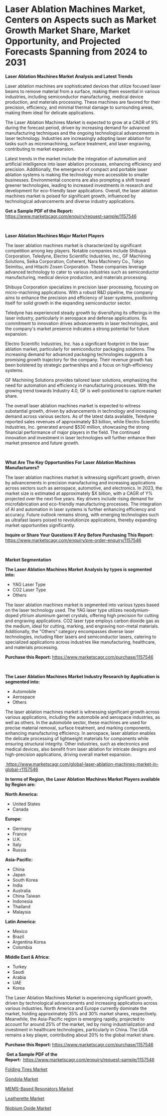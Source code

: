 <p><h1>Laser Ablation Machines Market, Centers on Aspects such as Market Growth Market Share, Market Opportunity, and Projected Forecasts Spanning from 2024 to 2031</h1></p><p><strong>Laser Ablation Machines Market Analysis and Latest Trends</strong></p>
<p><p>Laser ablation machines are sophisticated devices that utilize focused laser beams to remove material from a surface, making them essential in various industries, including semiconductor manufacturing, medical device production, and materials processing. These machines are favored for their precision, efficiency, and minimal thermal damage to surrounding areas, making them ideal for delicate applications.</p><p>The Laser Ablation Machines Market is expected to grow at a CAGR of 9% during the forecast period, driven by increasing demand for advanced manufacturing techniques and the ongoing technological advancements in laser technology. Industries are increasingly adopting laser ablation for tasks such as micromachining, surface treatment, and laser engraving, contributing to market expansion. </p><p>Latest trends in the market include the integration of automation and artificial intelligence into laser ablation processes, enhancing efficiency and precision. Additionally, the emergence of compact and portable laser ablation systems is making the technology more accessible to smaller businesses. Environmental concerns are also prompting a shift toward greener technologies, leading to increased investments in research and development for eco-friendly laser applications. Overall, the laser ablation machines market is poised for significant growth, influenced by technological advancements and diverse industry applications.</p></p>
<p><strong>Get a Sample PDF of the Report:&nbsp;</strong> <a href="https://www.marketscagr.com/enquiry/request-sample/1157546">https://www.marketscagr.com/enquiry/request-sample/1157546</a></p>
<p>&nbsp;</p>
<p><strong>Laser Ablation Machines Major Market Players</strong></p>
<p><p>The laser ablation machines market is characterized by significant competition among key players. Notable companies include Shibuya Corporation, Teledyne, Electro Scientific Industries, Inc., GF Machining Solutions, Seika Corporation, Coherent, Nara Machinery Co., Tokyo Seimitsu, and Hitachi Zosen Corporation. These companies leverage advanced technology to cater to various industries such as semiconductor manufacturing, medical device production, and materials processing.</p><p>Shibuya Corporation specializes in precision laser processing, focusing on micro-machining applications. With a robust R&D pipeline, the company aims to enhance the precision and efficiency of laser systems, positioning itself for solid growth in the expanding semiconductor sector.</p><p>Teledyne has experienced steady growth by diversifying its offerings in the laser industry, particularly in aerospace and defense applications. Its commitment to innovation drives advancements in laser technologies, and the company's market presence indicates a strong potential for future expansion.</p><p>Electro Scientific Industries, Inc. has a significant footprint in the laser ablation market, particularly for semiconductor packaging solutions. The increasing demand for advanced packaging technologies suggests a promising growth trajectory for the company. Their revenue growth has been bolstered by strategic partnerships and a focus on high-efficiency systems.</p><p>GF Machining Solutions provides tailored laser solutions, emphasizing the need for automation and efficiency in manufacturing processes. With the growing trend towards Industry 4.0, GF is well-positioned to capture market share.</p><p>The overall laser ablation machines market is expected to witness substantial growth, driven by advancements in technology and increasing demand across various sectors. As of the latest data available, Teledyne reported sales revenues of approximately $3 billion, while Electro Scientific Industries, Inc. generated around $530 million, showcasing the strong financial performance of major players in the field. The continued innovation and investment in laser technologies will further enhance their market presence and future growth.</p></p>
<p>&nbsp;</p>
<p><strong>What Are The Key Opportunities For Laser Ablation Machines Manufacturers?</strong></p>
<p><p>The laser ablation machines market is witnessing significant growth, driven by advancements in precision manufacturing and increasing applications across sectors such as aerospace, automotive, and electronics. In 2023, the market size is estimated at approximately $X billion, with a CAGR of Y% projected over the next five years. Key drivers include rising demand for microfabrication and eco-friendly manufacturing processes. The integration of AI and automation in laser systems is further enhancing efficiency and accuracy. Future outlook remains strong, with emerging technologies such as ultrafast lasers poised to revolutionize applications, thereby expanding market opportunities significantly.</p></p>
<p><strong>Inquire or Share Your Questions If Any Before Purchasing This Report:</strong> <a href="https://www.marketscagr.com/enquiry/pre-order-enquiry/1157546">https://www.marketscagr.com/enquiry/pre-order-enquiry/1157546</a></p>
<p>&nbsp;</p>
<p><strong>Market Segmentation</strong></p>
<p><strong>The Laser Ablation Machines Market Analysis by types is segmented into:</strong></p>
<p><ul><li>YAG Laser Type</li><li>CO2 Laser Type</li><li>Others</li></ul></p>
<p><p>The laser ablation machines market is segmented into various types based on the laser technology used. The YAG laser type utilizes neodymium-doped yttrium aluminum garnet crystals, offering high precision for cutting and engraving applications. CO2 laser type employs carbon dioxide gas as the medium, ideal for cutting, marking, and engraving non-metal materials. Additionally, the "Others" category encompasses diverse laser technologies, including fiber lasers and semiconductor lasers, catering to specialized applications across industries like manufacturing, healthcare, and materials processing.</p></p>
<p><strong>Purchase this Report:&nbsp;</strong><a href="https://www.marketscagr.com/purchase/1157546">https://www.marketscagr.com/purchase/1157546</a></p>
<p>&nbsp;</p>
<p><strong>The Laser Ablation Machines Market Industry Research by Application is segmented into:</strong></p>
<p><ul><li>Automobile</li><li>Aerospace</li><li>Others</li></ul></p>
<p><p>The laser ablation machines market is witnessing significant growth across various applications, including the automobile and aerospace industries, as well as others. In the automobile sector, these machines are used for precise material removal, surface treatment, and marking components, enhancing manufacturing efficiency. In aerospace, laser ablation enables the delicate processing of lightweight materials for components while ensuring structural integrity. Other industries, such as electronics and medical devices, also benefit from laser ablation for intricate designs and high-precision applications, driving overall market expansion.</p></p>
<p><a href="https://www.marketscagr.com/global-laser-ablation-machines-market-in-global-r1157546">&nbsp;https://www.marketscagr.com/global-laser-ablation-machines-market-in-global-r1157546</a></p>
<p><strong>In terms of Region, the Laser Ablation Machines Market Players available by Region are:</strong></p>
<p>
    <p> <strong> North America: </strong>
        <ul>
            <li>United States</li>
            <li>Canada</li>
        </ul>
        </p> 
    <p> <strong> Europe: </strong>
        <ul>
            <li>Germany</li>
            <li>France</li>
            <li>U.K.</li>
            <li>Italy</li>
            <li>Russia</li>
        </ul>
        </p> 
    <p> <strong> Asia-Pacific: </strong>
        <ul>
            <li>China</li>
            <li>Japan</li>
            <li>South Korea</li>
            <li>India</li>
            <li>Australia</li>
            <li>China Taiwan</li>
            <li>Indonesia</li>
            <li>Thailand</li>
            <li>Malaysia</li>
        </ul>
        </p> 
    <p> <strong> Latin America: </strong>
        <ul>
            <li>Mexico</li>
            <li>Brazil</li>
            <li>Argentina Korea</li>
            <li>Colombia</li>
        </ul>
        </p> 
    <p> <strong> Middle East & Africa: </strong>
        <ul>
            <li>Turkey</li>
            <li>Saudi</li>
            <li>Arabia</li>
            <li>UAE</li>
            <li>Korea</li>
        </ul>
    </p>
    </p>
<p><p>The Laser Ablation Machines Market is experiencing significant growth, driven by technological advancements and increasing applications across various industries. North America and Europe currently dominate the market, holding approximately 35% and 30% market shares, respectively. Meanwhile, the Asia-Pacific region is emerging rapidly, projected to account for around 25% of the market, led by rising industrialization and investment in healthcare technologies, particularly in China. The USA remains a key player, contributing about 20% to the global market share.</p></p>
<p><strong>Purchase this Report: </strong><a href="https://www.marketscagr.com/purchase/1157546">https://www.marketscagr.com/purchase/1157546</a></p>
<p>&nbsp;<strong>Get a Sample PDF of the Report:&nbsp;&nbsp;</strong><a href="https://www.marketscagr.com/enquiry/request-sample/1157546">https://www.marketscagr.com/enquiry/request-sample/1157546</a></p>
<p><strong></strong></p>
<p><p><a href="https://www.linkedin.com/pulse/what-factors-influence-folding-tires-market-coming-years-jgqre?trackingId=icjaXIqrTZuik3SyBRJw8g%3D%3D">Folding Tires Market</a></p><p><a href="https://www.linkedin.com/pulse/global-gondola-market-analysis-trends-forecasts-growth-lcuke?trackingId=Fm%2BxDxUzT1%2BLvlOvCrp0sA%3D%3D">Gondola Market</a></p><p><a href="https://github.com/provorikovar/Market-Research-Report-List-6/blob/main/mems-based-resonators-market.md">MEMS-Based Resonators Market</a></p><p><a href="https://issuu.com/reportprime-2/docs/leatherette-market-size-2030.pptx_ccb2f0ce143e5f">Leatherette Market</a></p><p><a href="https://issuu.com/reportprime-2/docs/niobium-oxide-market-size-2030.pptx_6a7fa14220f0d5">Niobium Oxide Market</a></p></p>